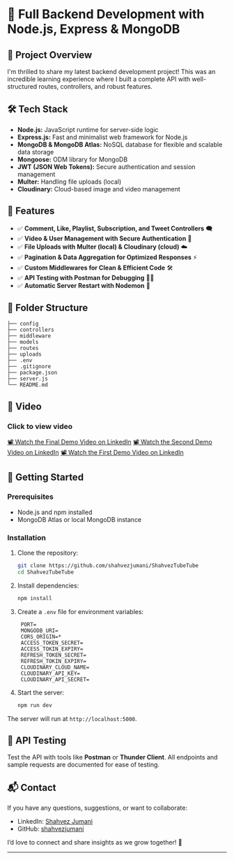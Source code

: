# 🚀 Full Backend Development with Node.js, Express & MongoDB

## 🎯 Project Overview
I'm thrilled to share my latest backend development project! This was an incredible learning experience where I built a complete API with well-structured routes, controllers, and robust features.

## 🛠️ Tech Stack
- **Node.js:** JavaScript runtime for server-side logic
- **Express.js:** Fast and minimalist web framework for Node.js
- **MongoDB & MongoDB Atlas:** NoSQL database for flexible and scalable data storage
- **Mongoose:** ODM library for MongoDB
- **JWT (JSON Web Tokens):** Secure authentication and session management
- **Multer:** Handling file uploads (local)
- **Cloudinary:** Cloud-based image and video management

## 🚩 Features
- ✅ **Comment, Like, Playlist, Subscription, and Tweet Controllers** 🗨️
- ✅ **Video & User Management with Secure Authentication** 🔐
- ✅ **File Uploads with Multer (local) & Cloudinary (cloud)** ☁️
- ✅ **Pagination & Data Aggregation for Optimized Responses** ⚡
- ✅ **Custom Middlewares for Clean & Efficient Code** 🛠️
- ✅ **API Testing with Postman for Debugging** 🕵️‍♂️
- ✅ **Automatic Server Restart with Nodemon** 🚀

## 📂 Folder Structure
```
├── config
├── controllers
├── middleware
├── models
├── routes
├── uploads
├── .env
├── .gitignore
├── package.json
├── server.js
└── README.md
```

## 📸 Video
### Click to view video
[📽️ Watch the Final Demo Video on LinkedIn](https://www.linkedin.com/posts/shahvez-jumani_project-completed-full-backend-with-activity-7299728366683787264-jSd1?utm_source=share&utm_medium=member_desktop&rcm=ACoAADnd2OYB1n0TfQB8ltq5Xlw3livNWiEtqT4)
[📽️ Watch the Second Demo Video on LinkedIn](https://www.linkedin.com/posts/shahvez-jumani_nodejs-expressjs-mongodb-activity-7297855650796048385-aUlz?utm_source=share&utm_medium=member_desktop&rcm=ACoAADnd2OYB1n0TfQB8ltq5Xlw3livNWiEtqT4)
[📽️ Watch the First Demo Video on LinkedIn](https://www.linkedin.com/posts/shahvez-jumani_nodejs-expressjs-mongodb-activity-7296418893688954880-GeKP?utm_source=share&utm_medium=member_desktop&rcm=ACoAADnd2OYB1n0TfQB8ltq5Xlw3livNWiEtqT4)



## 🚀 Getting Started

### Prerequisites
- Node.js and npm installed
- MongoDB Atlas or local MongoDB instance

### Installation
1. Clone the repository:
   ```bash
   git clone https://github.com/shahvezjumani/ShahvezTubeTube
   cd ShahvezTubeTube
   ```

2. Install dependencies:
   ```bash
   npm install
   ```

3. Create a `.env` file for environment variables:
   ```env
    PORT=
    MONGODB_URI=
    CORS_ORIGIN=*
    ACCESS_TOKEN_SECRET=
    ACCESS_TOKIN_EXPIRY=
    REFRESH_TOKEN_SECRET=
    REFRESH_TOKIN_EXPIRY=
    CLOUDINARY_CLOUD_NAME=
    CLOUDINARY_API_KEY=
    CLOUDINARY_API_SECRET=
   ```

4. Start the server:
   ```bash
   npm run dev
   ```

The server will run at `http://localhost:5000`.

## 🧪 API Testing
Test the API with tools like **Postman** or **Thunder Client**. All endpoints and sample requests are documented for ease of testing.

## 📬 Contact
If you have any questions, suggestions, or want to collaborate:
- LinkedIn: [Shahvez Jumani](https://www.linkedin.com/in/shahvez-jumani/)
- GitHub: [shahvezjumani](https://github.com/shahvezjumani)

I’d love to connect and share insights as we grow together! 🚀

---


